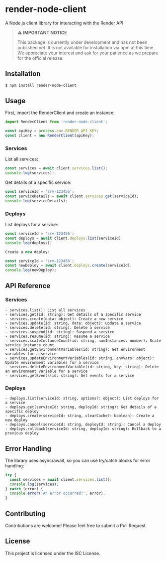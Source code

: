 # render-node-client

A Node.js client library for interacting with the Render API.

> **⚠️ IMPORTANT NOTICE**
> 
> This package is currently under development and has not been published yet.
> It is not available for installation via npm at this time.
> We appreciate your interest and ask for your patience as we prepare for the official release.

## Installation

```bash
$ npm install render-node-client
```

## Usage

First, import the RenderClient and create an instance:

```javascript
import RenderClient from 'render-node-client';

const apiKey = process.env.RENDER_API_KEY;
const client = new RenderClient(apiKey);
```

### Services

List all services:

```javascript
const services = await client.services.list();
console.log(services);
```

Get details of a specific service:

```javascript
const serviceId = 'srv-123456';
const serviceDetails = await client.services.get(serviceId);
console.log(serviceDetails);
```

### Deploys

List deploys for a service:

```javascript
const serviceId = 'srv-123456';
const deploys = await client.deploys.list(serviceId);
console.log(deploys);
```

```javascript
Create a new deploy:

const serviceId = 'srv-123456';
const newDeploy = await client.deploys.create(serviceId);
console.log(newDeploy);
```

## API Reference

### Services

```
- services.list(): List all services
- services.get(id: string): Get details of a specific service
- services.create(data: object): Create a new service
- services.update(id: string, data: object): Update a service
- services.delete(id: string): Delete a service
- services.suspend(id: string): Suspend a service
- services.resume(id: string): Resume a service
- services.scaleInstanceCount(id: string, numInstances: number): Scale service instance count
- services.getEnvironmentVariables(id: string): Get environment variables for a service
- services.updateEnvironmentVariables(id: string, envVars: object): Update environment variables for a service
- services.deleteEnvironmentVariable(id: string, key: string): Delete an environment variable for a service
- services.getEvents(id: string): Get events for a service
```

### Deploys

```
- deploys.list(serviceId: string, options?: object): List deploys for a service
- deploys.get(serviceId: string, deployId: string): Get details of a specific deploy
- deploys.create(serviceId: string, clearCache?: boolean): Create a new deploy
- deploys.cancel(serviceId: string, deployId: string): Cancel a deploy
- deploys.rollback(serviceId: string, deployId: string): Rollback to a previous deploy
```

## Error Handling

The library uses async/await, so you can use try/catch blocks for error handling:

```javascript
try {
  const services = await client.services.list();
  console.log(services);
} catch (error) {
  console.error('An error occurred:', error);
}
```

## Contributing

Contributions are welcome! Please feel free to submit a Pull Request.

## License

This project is licensed under the ISC License.